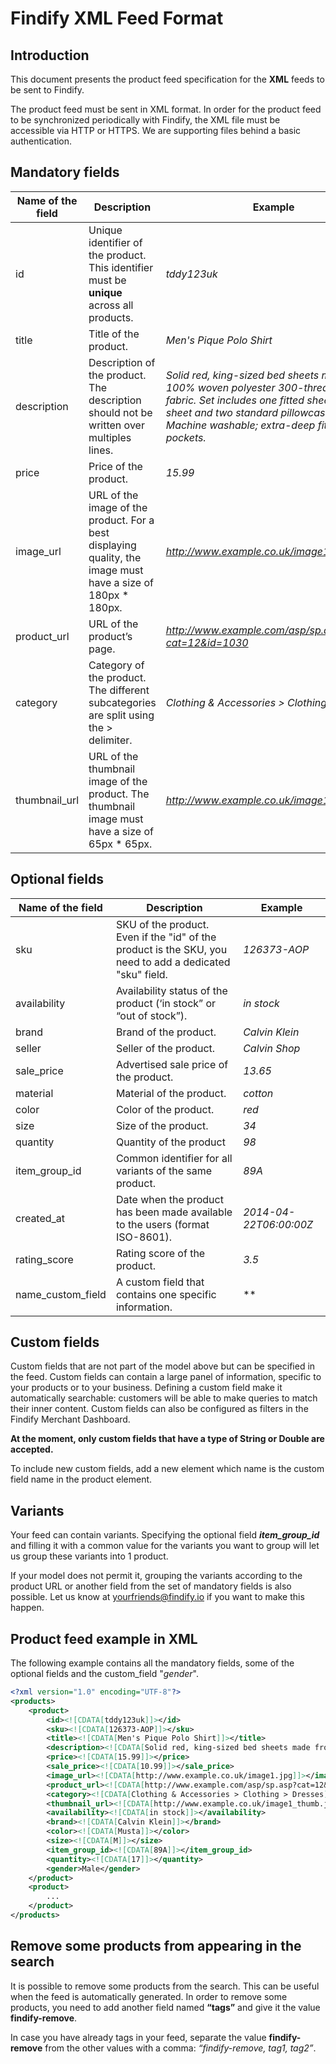 # Findify XML Feed Format

## Introduction

This document presents the product feed specification for the __XML__ feeds to be sent to Findify.

The product feed must be sent in XML format. In order for the product feed to be synchronized periodically with Findify, the XML file must be accessible via HTTP or HTTPS. We are supporting files behind a basic authentication.

## Mandatory fields

|Name of the field|Description|Example
|-----------------|-----------|------|
|id               |Unique identifier of the product. This identifier must be **unique** across all products.|*tddy123uk*|
|title            |Title of the product.|*Men's Pique Polo Shirt*|
|description      |Description of the product. The description should not be written over multiples lines.|*Solid red, king-sized bed sheets made from 100% woven polyester 300-thread count fabric. Set includes one fitted sheet, one flat sheet and two standard pillowcases. Machine washable; extra-deep fitted pockets.*|
|price            |Price of the product.|*15.99*|
|image_url        |URL of the image of the product. For a best displaying quality, the image must have a size of 180px * 180px.|*http://www.example.co.uk/image1.jpg*|
|product_url      |URL of the product’s page.|*http://www.example.com/asp/sp.asp?cat=12&id=1030*|
|category          |Category of the product. The different subcategories are split using the > delimiter.|*Clothing & Accessories > Clothing > Dresses*|
|thumbnail_url    |URL of the thumbnail image of the product. The thumbnail image must have a size of 65px * 65px.|*http://www.example.co.uk/image1_thumb.jpg*|


## Optional fields

|Name of the field|Description|Example
|-----------------|-----------|------|
|sku              |SKU of the product. Even if the "id" of the product is the SKU, you need to add a dedicated "sku" field.|*126373-AOP*|
|availability     |Availability status of the product (‘in stock” or “out of stock”).|*in stock*|
|brand            |Brand of the product.|*Calvin Klein*|
|seller           |Seller of the product.|*Calvin Shop*|
|sale_price       |Advertised sale price of the product.|*13.65*|
|material         |Material of the product.|*cotton*|
|color            |Color of the product.|*red*|
|size             |Size of the product.|*34*|
|quantity         |Quantity of the product|*98*|
|item_group_id    |Common identifier for all variants of the same product.|*89A*|
|created_at       |Date when the product has been made available to the users (format ISO-8601).|*2014-04-22T06:00:00Z*|
|rating_score     |Rating score of the product.|*3.5*|
|name_custom_field|A custom field that contains one specific information.|**|

## Custom fields

Custom fields that are not part of the model above but can be specified in the feed. Custom fields can contain a large panel of information, specific to your products or to your business. Defining a custom field make it automatically searchable: customers will be able to make queries to match their inner content. Custom fields can also be configured as filters in the Findify Merchant Dashboard.

__At the moment, only custom fields that have a type of **String** or **Double** are accepted.__

To include new custom fields, add a new element which name is the custom field name in the product element.

## Variants

Your feed can contain variants. Specifying the optional field __*item_group_id*__ and filling it with a common value for the variants you want to group will let us group these variants into 1 product.

If your model does not permit it, grouping the variants according to the product URL or another field from the set of mandatory fields is also possible. Let us know at yourfriends@findify.io if you want to make this happen.

## Product feed example in XML

The following example contains all the mandatory fields, some of the optional fields and the custom_field "*gender*".

```xml
<?xml version="1.0" encoding="UTF-8"?>
<products>
	<product>
		<id><![CDATA[tddy123uk]]></id>
		<sku><![CDATA[126373-AOP]]></sku>
		<title><![CDATA[Men's Pique Polo Shirt]]></title>
		<description><![CDATA[Solid red, king-sized bed sheets made from 100% woven polyester 300-thread count fabric. Set includes one fitted sheet, one flat sheet and two standard pillowcases. Machine washable; extra-deep fitted pockets.]]></description>
		<price><![CDATA[15.99]]></price>
		<sale_price><![CDATA[10.99]]></sale_price>
		<image_url><![CDATA[http://www.example.co.uk/image1.jpg]]></image_url>
		<product_url><![CDATA[http://www.example.com/asp/sp.asp?cat=12&id=1030]]></product_url>
		<category><![CDATA[Clothing & Accessories > Clothing > Dresses]]></category>
		<thumbnail_url><![CDATA[http://www.example.co.uk/image1_thumb.jpg]]></thumbnail_url>
		<availability><![CDATA[in stock]]></availability>
		<brand><![CDATA[Calvin Klein]]></brand>
		<color><![CDATA[Musta]]></color>
		<size><![CDATA[M]]></size>
		<item_group_id><![CDATA[89A]]></item_group_id>
		<quantity><![CDATA[17]]></quantity>
		<gender>Male</gender>
	</product>
	<product>
		...
	</product>
</products>
```

## Remove some products from appearing in the search

It is possible to remove some products from the search. This can be useful when the feed is automatically generated. In order to remove some products, you need to add another field named __“tags”__ and give it the value **findify-remove**. 

In case you have already tags in your feed, separate the value __findify-remove__ from the other values with a comma: _“findify-remove, tag1, tag2”_.
